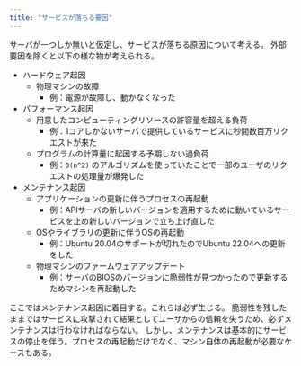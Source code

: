 ```yaml
---
title: "サービスが落ちる要因"
---
```


サーバが一つしか無いと仮定し、サービスが落ちる原因について考える。
外部要因を除くと以下の様な物が考えられる。

- ハードウェア起因
  - 物理マシンの故障
    - 例：電源が故障し、動かなくなった
- パフォーマンス起因
  - 用意したコンピューティングリソースの許容量を超える負荷
    - 例：1コアしかないサーバで提供しているサービスに秒間数百万リクエストが来た
  - プログラムの計算量に起因する予期しない過負荷
    - 例：`O(n^2)` のアルゴリズムを使っていたことで一部のユーザのリクエストの処理量が爆発した
- メンテナンス起因
  - アプリケーションの更新に伴うプロセスの再起動
    - 例：APIサーバの新しいバージョンを適用するために動いているサービスを止め新しいバージョンで立ち上げ直した
  - OSやライブラリの更新に伴うOSの再起動
    - 例：Ubuntu 20.04のサポートが切れたのでUbuntu 22.04への更新をした
  - 物理マシンのファームウェアアップデート
    - 例：サーバのBIOSのバージョンに脆弱性が見つかったので更新するためマシンを再起動した

ここではメンテナンス起因に着目する。これらは必ず生じる。
脆弱性を残したままではサービスに攻撃されて結果としてユーザからの信頼を失うため、必ずメンテナンスは行わなければならない。
しかし、メンテナンスは基本的にサービスの停止を伴う。プロセスの再起動だけでなく、マシン自体の再起動が必要なケースもある。

